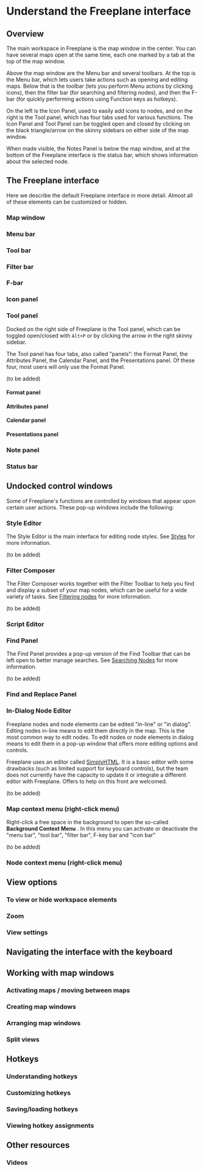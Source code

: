 # Understand the Freeplane interface

## Overview

The main workspace in Freeplane is the map window in the center. You can have several maps open at the same time, each one marked by a tab at the top of the map window.

Above the map window are the Menu bar and several toolbars. At the top is the Menu bar, which lets users take actions such as opening and editing maps. Below that is the toolbar (lets you perform Menu actions by clicking icons), then the filter bar (for searching and filtering nodes), and then the F-bar (for quickly performing actions using Function keys as hotkeys).

On the left is the Icon Panel, used to easily add icons to nodes, and on the right  is the Tool panel, which has four tabs used for various functions. The Icon Panel and Tool Panel can be toggled open and closed by clicking on the black triangle/arrow on the skinny sidebars on either side of the map window.

When made visible, the Notes Panel is below the map window, and at the bottom of the Freeplane interface is the status bar, which shows information about the selected node.

## The Freeplane interface

Here we describe the default Freeplane interface in more detail. Almost all of these elements can be customized or hidden.

### Map window
### Menu bar  
### Tool bar
### Filter bar
### F-bar
### Icon panel
### Tool panel

Docked on the right side of Freeplane is the Tool panel, which can be toggled open/closed with `Alt+P` or by clicking the arrow in the right skinny sidebar.

The Tool panel has four tabs, also called "panels": the Format Panel, the Attributes Panel, the Calendar Panel, and the Presentations panel. Of these four, most users will only use the Format Panel.

(to be added)

#### Format panel
#### Attributes panel
#### Calendar panel
#### Presentations panel
### Note panel
### Status bar
## Undocked control windows

Some of Freeplane's functions are controlled by windows that appear upon certain user actions. These pop-up windows include the following:

### Style Editor

The Style Editor is the main interface for editing node styles. See [Styles](styles.md) for more information.

(to be added)

### Filter Composer

The Filter Composer works together with the Filter Toolbar to help you find and display a subset of your map nodes, which can be useful for a wide variety of tasks. See [Filtering nodes](filtering-nodes.md) for more information.

(to be added)

### Script Editor

### Find Panel

The Find Panel provides a pop-up version of the Find Toolbar that can be left open to better manage searches. See [Searching Nodes](searching-nodes.md) for more information.

(to be added)

### Find and Replace Panel

### In-Dialog Node Editor

Freeplane nodes and node elements can be edited "in-line" or "in dialog". Editing nodes in-line means to edit them directly in the map. This is the most common way to edit nodes. To edit nodes or node elements in dialog means to edit them in a pop-up window that offers more editing options and controls.

Freeplane uses an editor called [SimplyHTML](https://sourceforge.net/projects/simplyhtml/). It is a basic editor with some drawbacks (such as limited support for keyboard controls), but the team does not currently have the capacity to update it or integrate a different editor with Freeplane. Offers to help on this front are welcomed.

(to be added)

### Map context menu (right-click menu)

Right-click a free space in the background to open the so-called **Background Context Menu** .  In this menu you can activate or deactivate the "menu bar", "tool bar", "filter bar", F-key bar and "icon bar"

(to be added)

### Node context menu (right-click menu)

## View options
### To view or hide workspace elements
### Zoom
### View settings
## Navigating the interface with the keyboard
## Working with map windows
### Activating maps / moving between maps
### Creating map windows
### Arranging map windows
### Split views
## Hotkeys
### Understanding hotkeys

### Customizing hotkeys

### Saving/loading hotkeys

### Viewing hotkey assignments

## Other resources

### Videos